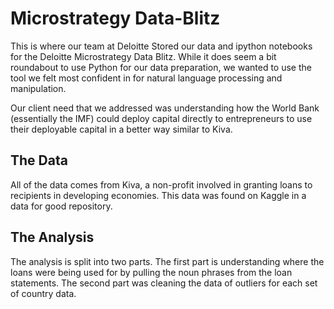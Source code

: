 # Microstrategy Data-Blitz

This is where our team at Deloitte Stored our data and ipython notebooks for the Deloitte Microstrategy Data Blitz. 
While it does seem a bit roundabout to use Python for our data preparation, we wanted to use the tool we felt most confident in for natural language processing and manipulation. 

Our client need that we addressed was understanding how the World Bank (essentially the IMF) could deploy capital directly to entrepreneurs to use their deployable capital in a better way similar to Kiva. 

## The Data 
All of the data comes from Kiva, a non-profit involved in granting loans to recipients in developing economies. This data was found on Kaggle in a data for good repository. 

## The Analysis 
The analysis is split into two parts. The first part is understanding where the loans were being used for by pulling the noun phrases from the loan statements. The second part was cleaning the data of outliers for each set of country data. 
